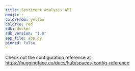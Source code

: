 ```yaml
---
title: Sentiment Analysis API
emoji: ⚡
colorFrom: yellow
colorTo: red
sdk: docker
sdk_version: "1.0"
app_file: app.py
pinned: false
---
```


Check out the configuration reference at https://huggingface.co/docs/hub/spaces-config-reference

